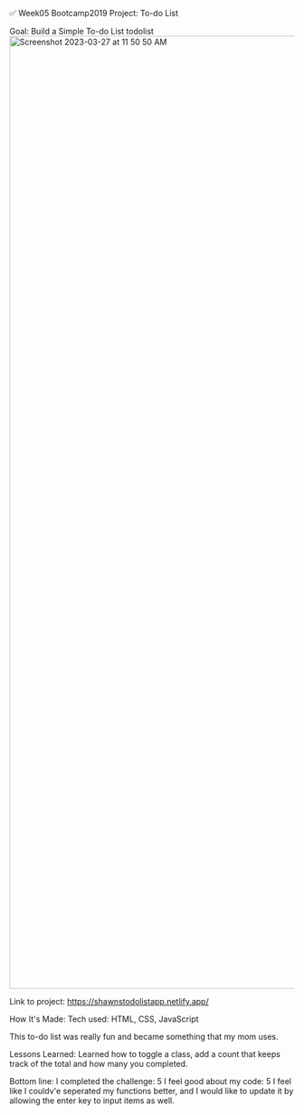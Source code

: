 ✅ Week05 Bootcamp2019 Project: To-do List

Goal: Build a Simple To-do List
todolist<img width="1683" alt="Screenshot 2023-03-27 at 11 50 50 AM" src="https://user-images.githubusercontent.com/125736610/227995031-168f71b3-943e-405a-a76a-928a6dbcb5c1.png">


Link to project: https://shawnstodolistapp.netlify.app/

How It's Made:
Tech used: HTML, CSS, JavaScript


This to-do list was really fun and became something that my mom uses.

Lessons Learned: 
Learned how to toggle a class, add a count that keeps track of the total and how many you completed. 


Bottom line:
I completed the challenge: 5
I feel good about my code: 5
I feel like I couldv'e seperated my functions better, and I would like to update it by allowing the enter key to input items as well.
